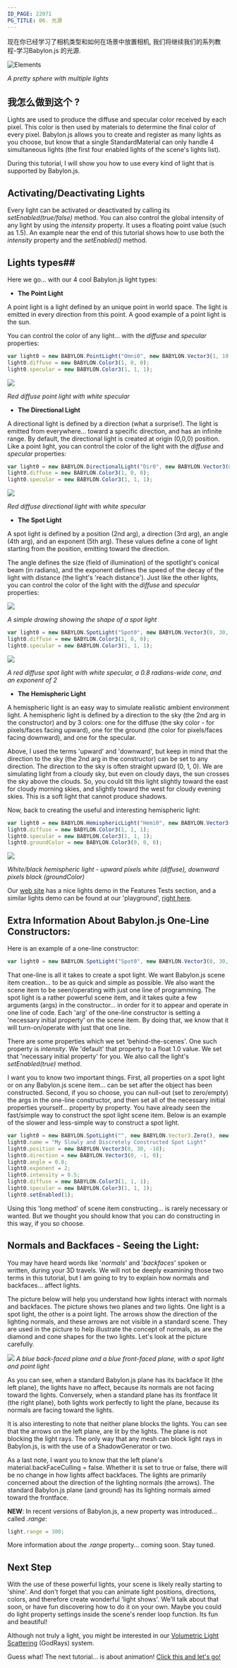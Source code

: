 ```yaml
---
ID_PAGE: 22071
PG_TITLE: 06. 光源
---
```

现在你已经学习了相机类型和如何在场景中放置相机, 我们将继续我们的系列教程-学习Babylon.js 的光源.

![Elements](http://www.babylonjs.com/Screenshots/testlight.jpg)

_A pretty sphere with multiple lights_

## 我怎么做到这个 ?

Lights are used to produce the diffuse and specular color received by each pixel. This color is then used by materials to determine the final color of every pixel. Babylon.js allows you to create and register as many lights as you choose, but know that a single StandardMaterial can only handle 4 simultaneous lights (the first four enabled lights of the scene's lights list).

During this tutorial, I will show you how to use every kind of light that is supported by Babylon.js.

## Activating/Deactivating Lights ##

Every light can be activated or deactivated by calling its *setEnabled(true/false)* method. You can also control the global intensity of any light by using the *intensity* property. It uses a floating point value (such as 1.5). An example near the end of this tutorial shows how to use both the *intensity* property and the *setEnabled()* method.

## Lights types##
Here we go... with our 4 cool Babylon.js light types:

- **The Point Light**

A point light is a light defined by an unique point in world space. The light is emitted in every direction from this point. A good example of a point light is the sun.

You can control the color of any light... with the *diffuse* and *specular* properties:

```javascript
var light0 = new BABYLON.PointLight("Omni0", new BABYLON.Vector3(1, 10, 1), scene);
light0.diffuse = new BABYLON.Color3(1, 0, 0);
light0.specular = new BABYLON.Color3(1, 1, 1);
```
![](http://blogs.msdn.com/cfs-file.ashx/__key/communityserver-blogs-components-weblogfiles/00-00-01-44-73-metablogapi/8484.image_5F00_thumb_5F00_53D78E00.png)

_Red diffuse point light with white specular_

- **The Directional Light**

A directional light is defined by a direction (what a surprise!). The light is emitted from everywhere... toward a specific direction, and has an infinite range. By default, the directional light is created at origin (0,0,0) position. Like a point light, you can control the color of the light with the *diffuse* and *specular* properties:

```javascript
var light0 = new BABYLON.DirectionalLight("Dir0", new BABYLON.Vector3(0, -1, 0), scene);
light0.diffuse = new BABYLON.Color3(1, 0, 0);
light0.specular = new BABYLON.Color3(1, 1, 1);
```

![](http://blogs.msdn.com/cfs-file.ashx/__key/communityserver-blogs-components-weblogfiles/00-00-01-44-73-metablogapi/1563.image_5F00_1ECD8F81.png)

_Red diffuse directional light with white specular_

- **The Spot Light**

A spot light is defined by a position (2nd arg), a direction (3rd arg), an angle (4th arg), and an exponent (5th arg). These values define a cone of light starting from the position, emitting toward the direction. 

The angle defines the size (field of illumination) of the spotlight's conical beam (in radians), and the exponent defines the speed of the decay of the light with distance (the light's 'reach distance'). Just like the other lights, you can control the color of the light with the *diffuse* and *specular* properties:

![](http://blogs.msdn.com/cfs-file.ashx/__key/communityserver-blogs-components-weblogfiles/00-00-01-44-73-metablogapi/7723.image_5F00_thumb_5F00_11F5CA14.png)

_A simple drawing showing the shape of a spot light_

```javascript
var light0 = new BABYLON.SpotLight("Spot0", new BABYLON.Vector3(0, 30, -10), new BABYLON.Vector3(0, -1, 0), 0.8, 2, scene);
light0.diffuse = new BABYLON.Color3(1, 0, 0);
light0.specular = new BABYLON.Color3(1, 1, 1);
```

![](http://blogs.msdn.com/cfs-file.ashx/__key/communityserver-blogs-components-weblogfiles/00-00-01-44-73-metablogapi/1738.image_5F00_thumb_5F00_18AB6448.png)

_A red diffuse spot light with white specular, a 0.8 radians-wide cone, and an exponent of 2_

- **The Hemispheric Light**

A hemispheric light is an easy way to simulate realistic ambient environment light. A hemispheric light is defined by a direction to the sky (the 2nd arg in the constructor) and by 3 colors: one for the diffuse (the sky color - for pixels/faces facing upward), one for the ground (the color for pixels/faces facing downward), and one for the specular.

Above, I used the terms 'upward' and 'downward', but keep in mind that the direction to the sky (the 2nd arg in the constructor) can be set to any direction. The direction to the sky is often straight upward (0, 1, 0). We are simulating light from a cloudy sky, but even on cloudy days, the sun crosses the sky above the clouds. So, you could tilt this light slightly toward the east for cloudy morning skies, and slightly toward the west for cloudy evening skies. This is a soft light that cannot produce shadows.

Now, back to creating the useful and interesting hemispheric light:

```javascript
var light0 = new BABYLON.HemisphericLight("Hemi0", new BABYLON.Vector3(0, 1, 0), scene);
light0.diffuse = new BABYLON.Color3(1, 1, 1);
light0.specular = new BABYLON.Color3(1, 1, 1);
light0.groundColor = new BABYLON.Color3(0, 0, 0);
```

![](http://blogs.msdn.com/cfs-file.ashx/__key/communityserver-blogs-components-weblogfiles/00-00-01-44-73-metablogapi/4760.image_5F00_thumb_5F00_058CC84D.png)

_White/black hemispheric light - upward pixels white (diffuse), downward pixels black (groundColor)_

Our [web site](http://www.babylonjs.com/) has a nice lights demo in the Features Tests section, and a similar lights demo can be found at our 'playground', [right here](http://www.babylonjs.com/playground/?06).

## Extra Information About Babylon.js One-Line Constructors: ##
Here is an example of a one-line constructor:
```javascript
var light0 = new BABYLON.SpotLight("Spot0", new BABYLON.Vector3(0, 30, -10), new BABYLON.Vector3(0, -1, 0), 0.8, 2, scene);
```
That one-line is all it takes to create a spot light. We want Babylon.js scene item creation... to be as quick and simple as possible. We also want the scene item to be seen/operating with just one line of programming. The spot light is a rather powerful scene item, and it takes quite a few arguments (args) in the constructor... in order for it to appear and operate in one line of code. Each 'arg' of the one-line constructor is setting a 'necessary initial property' on the scene item. By doing that, we know that it will turn-on/operate with just that one line.

There are some properties which we set 'behind-the-scenes'. One such property is *intensity*. We 'default' that property to a float 1.0 value. We set that 'necessary initial property' for you. We also call the light's *setEnabled(true)* method.

I want you to know two important things. First, all properties on a spot light or on any Babylon.js scene item... can be set after the object has been constructed. Second, if you so choose, you can null-out (set to zero/empty) the args in the one-line constructor, and then set all of the necessary initial properties yourself... property by property. You have already seen the fast/simple way to construct the spot light scene item. Below is an example of the slower and less-simple way to construct a spot light.

```javascript
var light0 = new BABYLON.SpotLight("", new BABYLON.Vector3.Zero(), new BABYLON.Vector3.Zero(), 0, 0, scene);
light0.name = "My Slowly and Discretely Constructed Spot Light"
light0.position = new BABYLON.Vector3(0, 30, -10);
light0.direction = new BABYLON.Vector3(0, -1, 0);
light0.angle = 0.8;
light0.exponent = 2;
light0.intensity = 0.5;
light0.diffuse = new BABYLON.Color3(1, 1, 1);
light0.specular = new BABYLON.Color3(1, 1, 1);
light0.setEnabled(1);
```
Using this 'long method' of scene item constructing... is rarely necessary or wanted. But we thought you should know that you can do constructing in this way, if you so choose.

## Normals and Backfaces - Seeing the Light: ##
You may have heard words like '_normals_' and '_backfaces_' spoken or written, during your 3D travels. We will not be deeply examining those two terms in this tutorial, but I am going to try to explain how normals and backfaces... affect lights. 

The picture below will help you understand how lights interact with normals and backfaces. The picture shows two planes and two lights. One light is a spot light, the other is a point light. The arrows show the direction of the lighting normals, and these arrows are not visible in a standard scene. They are used in the picture to help illustrate the concept of normals, as are the diamond and cone shapes for the two lights. Let's look at the picture carefully.

![](http://urbanproductions.com/wingy/babylon/misc/normals03.jpg)
_A blue back-faced plane and a blue front-faced plane, with a spot light and point light_

As you can see, when a standard Babylon.js plane has its backface lit (the left plane), the lights have no affect, because its normals are not facing toward the lights. Conversely, when a standard plane has its frontface lit (the right plane), both lights work perfectly to light the plane, because its normals are facing toward the lights. 

It is also interesting to note that neither plane blocks the lights. You can see that the arrows on the left plane, are lit by the lights. The plane is not blocking the light rays. The only way that any mesh can block light rays in Babylon.js, is with the use of a ShadowGenerator or two. 

As a last note, I want you to know that the left plane's material.backFaceCulling = false. Whether it is set to true or false, there will be no change in how lights affect backfaces. The lights are primarily concerned about the direction of the lighting normals (the arrows). The standard Babylon.js plane (and ground) has its lighting normals aimed toward the frontface.

**NEW**: In recent versions of Babylon.js, a new property was introduced... called _.range_:

```javascript
light.range = 300;
```
More information about the _.range_ property... coming soon. Stay tuned.

## Next Step ##
With the use of these powerful lights, your scene is likely really starting to 'shine'. And don't forget that you can animate light positions, directions, colors, and therefore create wonderful 'light shows'. We'll talk about that soon, or have fun discovering how to do it on your own. Maybe you could do light property settings inside the scene's render loop function. Its fun and beautiful!

Although not truly a light, you might be interested in our [Volumetric Light Scattering](http://doc.babylonjs.com/tutorials/Using_the_Volumetric_LightScattering_post-process) (GodRays) system.

Guess what! The next tutorial... is about animation! [Click this and let's go!](http://doc.babylonjs.com/tutorials/Animations)
